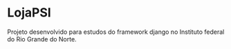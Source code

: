 # LojaPSI
Projeto desenvolvido para estudos do framework django no Instituto federal do Rio Grande do Norte.
